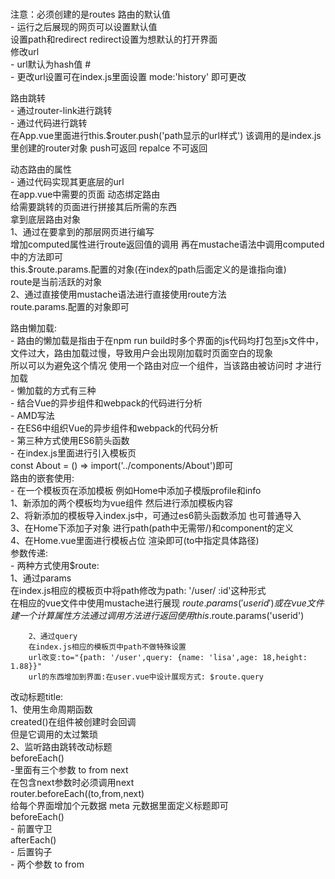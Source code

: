 #  

注意：必须创建的是routes
路由的默认值  
        - 运行之后展现的网页可以设置默认值  
            设置path和redirect redirect设置为想默认的打开界面  
修改url  
    - url默认为hash值 #  
    - 更改url设置可在index.js里面设置 mode:'history' 即可更改  

路由跳转  
    - 通过router-link进行跳转  
    - 通过代码进行跳转  
        在App.vue里面进行this.$router.push('path显示的url样式') 该调用的是index.js里创建的router对象 push可返回 repalce 不可返回  

动态路由的属性  
        - 通过代码实现其更底层的url  
        在app.vue中需要的页面 动态绑定路由  
        给需要跳转的页面进行拼接其后所需的东西  
拿到底层路由对象  
1、通过在要拿到的那层网页进行编写  
    增加computed属性进行route返回值的调用 再在mustache语法中调用computed中的方法即可  
        this.$route.params.配置的对象(在index的path后面定义的是谁指向谁)  
        route是当前活跃的对象  
2、通过直接使用mustache语法进行直接使用route方法  
    route.params.配置的对象即可  

路由懒加载:  
        - 路由的懒加载是指由于在npm run build时多个界面的js代码均打包至js文件中，文件过大，路由加载过慢，导致用户会出现刚加载时页面空白的现象  
        所以可以为避免这个情况 使用一个路由对应一个组件，当该路由被访问时 才进行加载  
        - 懒加载的方式有三种  
            - 结合Vue的异步组件和webpack的代码进行分析  
            - AMD写法  
            - 在ES6中组织Vue的异步组件和webpack的代码分析  
        - 第三种方式使用ES6箭头函数  
            - 在index.js里面进行引入模板页  
            const About = () => import('../components/About')即可  
路由的嵌套使用:  
        - 在一个模板页在添加模板 例如Home中添加子模版profile和info  
            1、新添加的两个模板均为vue组件 然后进行添加模板内容  
            2、将新添加的模板导入index.js中，可通过es6箭头函数添加 也可普通导入  
            3、在Home下添加子对象 进行path(path中无需带/)和component的定义  
            4、在Home.vue里面进行模板占位 渲染即可(to中指定具体路径)  
参数传递:  
    - 两种方式使用$route:  
        1、通过params  
        在index.js相应的模板页中将path修改为path: '/user/ :id'这种形式  
        在相应的vue文件中使用mustache进行展现 $route.params('userid')或  
        在vue文件 建一个计算属性方法 通过调用方法进行返回 使用 this.$route.params('userid')  

        2、通过query  
        在index.js相应的模板页中path不做特殊设置  
        url改变:to="{path: '/user',query: {name: 'lisa',age: 18,height: 1.88}}"  
        url的东西增加到界面:在user.vue中设计展现方式: $route.query  

改动标题title:  
        1、使用生命周期函数  
            created()在组件被创建时会回调  
            但是它调用的太过繁琐  
        2、监听路由跳转改动标题  
            beforeEach()  
                -里面有三个参数 to from next  
                在包含next参数时必须调用next  
                router.beforeEach((to,from,next)  
                给每个界面增加个元数据 meta 元数据里面定义标题即可  
beforeEach()  
    - 前置守卫  
afterEach()  
    - 后置钩子  
    - 两个参数 to from  
